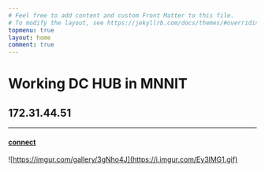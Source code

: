 ```yaml
---
# Feel free to add content and custom Front Matter to this file.
# To modify the layout, see https://jekyllrb.com/docs/themes/#overriding-theme-defaults
topmenu: true
layout: home
comment: true
---
```


#  Working DC HUB in MNNIT 

##  172.31.44.51    

---

#### [connect](dchub://172.31.44.51:411)
![https://imgur.com/gallery/3gNho4J](https://i.imgur.com/Ey3lMG1.gif)


